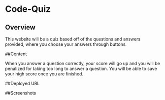 # Code-Quiz

## Overview

This website will be a quiz based off of the questions and answers provided, where you choose your answers through buttons.

##Content

When you answer a question correctly, your score will go up and you will be penalized for taking too long to answer a question. You will be able to save your high score once you are finished.

##Deployed URL




##Screenshots
